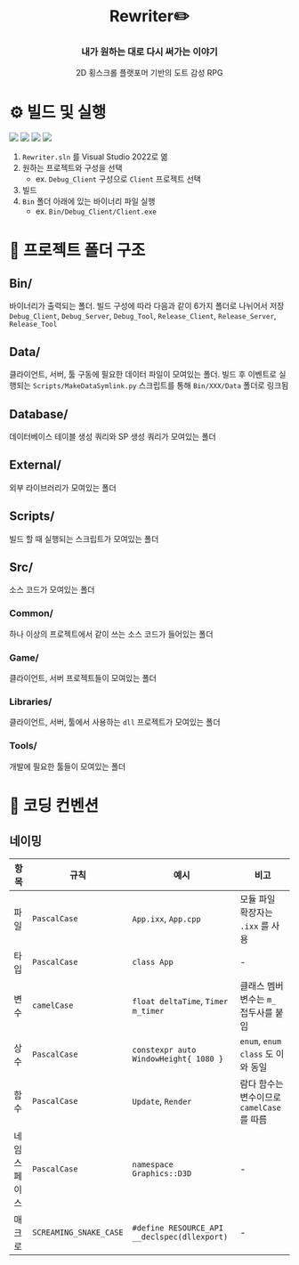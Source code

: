 <div align="center">
	<h1>Rewriter✏️</h1>
	<h3>내가 원하는 대로 다시 써가는 이야기</h3>
	<p>2D 횡스크롤 플랫포머 기반의 도트 감성 RPG</p>
</div>

# ⚙️ 빌드 및 실행
<div>
	<img src="https://img.shields.io/badge/Visual%20Studio%202022-5C2D91.svg?style=for-the-badge&logo=visual-studio&logoColor=white"/>
	<img src="https://img.shields.io/badge/c++%2023-%2300599C.svg?style=for-the-badge&logo=c%2B%2B&logoColor=white"/>
	<img src="https://img.shields.io/badge/DirectX12-0078D6?style=for-the-badge&logo=windows&logoColor=white"/>
	<img src="https://img.shields.io/badge/Direct2D-0078D6?style=for-the-badge&logo=windows&logoColor=white"/>
</div>

1. `Rewriter.sln` 를 Visual Studio 2022로 엶
2. 원하는 프로젝트와 구성을 선택
	- ex. `Debug_Client` 구성으로 `Client` 프로젝트 선택
3. 빌드
4. `Bin` 폴더 아래에 있는 바이너리 파일 실행
	- ex. `Bin/Debug_Client/Client.exe`

# 📁 프로젝트 폴더 구조
## Bin/
바이너리가 출력되는 폴더. 빌드 구성에 따라 다음과 같이 6가지 폴더로 나뉘어서 저장
`Debug_Client`, `Debug_Server`, `Debug_Tool`, `Release_Client`, `Release_Server`, `Release_Tool`

## Data/
클라이언트, 서버, 툴 구동에 필요한 데이터 파일이 모여있는 폴더. 빌드 후 이벤트로 실행되는 `Scripts/MakeDataSymlink.py` 스크립트를 통해 `Bin/XXX/Data` 폴더로 링크됨

## Database/
데이터베이스 테이블 생성 쿼리와 SP 생성 쿼리가 모여있는 폴더

## External/
외부 라이브러리가 모여있는 폴더

## Scripts/
빌드 할 때 실행되는 스크립트가 모여있는 폴더

## Src/
소스 코드가 모여있는 폴더

### Common/
하나 이상의 프로젝트에서 같이 쓰는 소스 코드가 들어있는 폴더

### Game/
클라이언트, 서버 프로젝트들이 모여있는 폴더

### Libraries/
클라이언트, 서버, 툴에서 사용하는 `dll` 프로젝트가 모여있는 폴더

### Tools/
개발에 필요한 툴들이 모여있는 폴더

# 📏 코딩 컨벤션
## 네이밍
| 항목 | 규칙 | 예시 | 비고 |
|--|--|--|--|
| 파일 | `PascalCase` | `App.ixx`, `App.cpp` | 모듈 파일 확장자는 `.ixx` 를 사용
| 타입 | `PascalCase` | `class App` | -
| 변수 | `camelCase` | `float deltaTime`, `Timer m_timer` | 클래스 멤버 변수는 `m_` 접두사를 붙임
| 상수 | `PascalCase` | `constexpr auto WindowHeight{ 1080 }` | `enum`, `enum class` 도 이와 동일
| 함수 | `PascalCase` | `Update`, `Render` | 람다 함수는 변수이므로 `camelCase` 를 따름
| 네임스페이스 | `PascalCase` | `namespace Graphics::D3D` | -
| 매크로 | `SCREAMING_SNAKE_CASE` | `#define RESOURCE_API __declspec(dllexport)` | -
